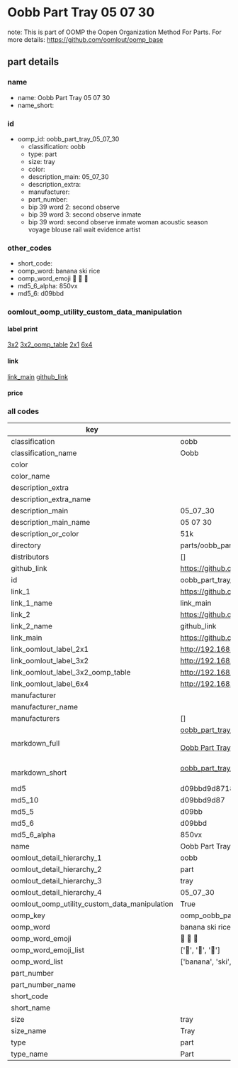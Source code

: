 # Oobb Part Tray 05 07 30  

note: This is part of OOMP the Oopen Organization Method For Parts. For more details: https://github.com/oomlout/oomp_base

##  part details





### name
* name: Oobb Part Tray 05 07 30
* name_short: 
### id
* oomp_id: oobb_part_tray_05_07_30
  * classification: oobb
  * type: part
  * size: tray
  * color: 
  * description_main: 05_07_30
  * description_extra: 
  * manufacturer: 
  * part_number: 
  * bip 39 word 2: second observe
  * bip 39 word 3: second observe inmate
  * bip 39 word: second observe inmate woman acoustic season voyage blouse rail wait evidence artist

### other_codes
* short_code: 
* oomp_word: banana ski rice
* oomp_word_emoji :banana: :ski: :rice:
* md5_6_alpha: 850vx
* md5_6: d09bbd






### oomlout_oomp_utility_custom_data_manipulation
#### label print
[3x2](http://192.168.1.245:1112/?label=oomp%20850vx)
[3x2_oomp_table](http://192.168.1.107:1112/?label=oomp%20850vx)
[2x1](http://192.168.1.242:1112/?label=oomp%20850vx)
[6x4](http://192.168.1.55:1112/?label=oomp%20850vx)    

#### link

[link_main](https://github.com/oomlout/oomlout_oomp_current_version_messy/tree/main/parts/oobb_part_tray_05_07_30) [github_link](https://github.com/oomlout/oomlout_oomp_part_src/tree/main/parts/oobb_part_tray_05_07_30)                             

#### price







### all codes 
| key | value |  
| --- | --- |  
| classification | oobb |  
| classification_name | Oobb |  
| color |  |  
| color_name |  |  
| description_extra |  |  
| description_extra_name |  |  
| description_main | 05_07_30 |  
| description_main_name | 05 07 30 |  
| description_or_color | 51k |  
| directory | parts/oobb_part_tray_05_07_30 |  
| distributors | [] |  
| github_link | https://github.com/oomlout/oomlout_oomp_part_src/tree/main/parts/oobb_part_tray_05_07_30 |  
| id | oobb_part_tray_05_07_30 |  
| link_1 | https://github.com/oomlout/oomlout_oomp_current_version_messy/tree/main/parts/oobb_part_tray_05_07_30 |  
| link_1_name | link_main |  
| link_2 | https://github.com/oomlout/oomlout_oomp_part_src/tree/main/parts/oobb_part_tray_05_07_30 |  
| link_2_name | github_link |  
| link_main | https://github.com/oomlout/oomlout_oomp_current_version_messy/tree/main/parts/oobb_part_tray_05_07_30 |  
| link_oomlout_label_2x1 | http://192.168.1.242:1112/?label=oomp%20850vx |  
| link_oomlout_label_3x2 | http://192.168.1.245:1112/?label=oomp%20850vx |  
| link_oomlout_label_3x2_oomp_table | http://192.168.1.107:1112/?label=oomp%20850vx |  
| link_oomlout_label_6x4 | http://192.168.1.55:1112/?label=oomp%20850vx |  
| manufacturer |  |  
| manufacturer_name |  |  
| manufacturers | [] |  
| markdown_full | [oobb_part_tray_05_07_30](https://github.com/oomlout/oomlout_oomp_current_version_messy/tree/main/parts/oobb_part_tray_05_07_30)<br>[](https://github.com/oomlout/oomlout_oomp_current_version_messy/tree/main/parts/oobb_part_tray_05_07_30)<br>[Oobb Part Tray 05 07 30](https://github.com/oomlout/oomlout_oomp_current_version_messy/tree/main/parts/oobb_part_tray_05_07_30)<br><br> |  
| markdown_short | [oobb_part_tray_05_07_30](https://github.com/oomlout/oomlout_oomp_current_version_messy/tree/main/parts/oobb_part_tray_05_07_30)<br><br> |  
| md5 | d09bbd9d87183ec308810fcee8a61e13 |  
| md5_10 | d09bbd9d87 |  
| md5_5 | d09bb |  
| md5_6 | d09bbd |  
| md5_6_alpha | 850vx |  
| name | Oobb Part Tray 05 07 30 |  
| oomlout_detail_hierarchy_1 | oobb |  
| oomlout_detail_hierarchy_2 | part |  
| oomlout_detail_hierarchy_3 | tray |  
| oomlout_detail_hierarchy_4 | 05_07_30 |  
| oomlout_oomp_utility_custom_data_manipulation | True |  
| oomp_key | oomp_oobb_part_tray_05_07_30 |  
| oomp_word | banana ski rice |  
| oomp_word_emoji | :banana: :ski: :rice: |  
| oomp_word_emoji_list | [':banana:', ':ski:', ':rice:'] |  
| oomp_word_list | ['banana', 'ski', 'rice'] |  
| part_number |  |  
| part_number_name |  |  
| short_code |  |  
| short_name |  |  
| size | tray |  
| size_name | Tray |  
| type | part |  
| type_name | Part |  
